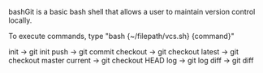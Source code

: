 bashGit is a basic bash shell that allows a user to maintain version control locally.

To execute commands, type "bash {~/filepath/vcs.sh} {command}"

init -> git init
push -> git commit
checkout -> git checkout
latest -> git checkout master
current -> git checkout HEAD
log -> git log
diff -> git diff
